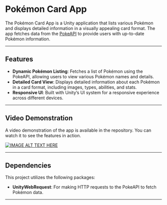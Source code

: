 # Pokémon Card App

The Pokémon Card App is a Unity application that lists various Pokémon and displays detailed information in a visually appealing card format. The app fetches data from the [PokeAPI](https://pokeapi.co/) to provide users with up-to-date Pokémon information.

---

## Features

- **Dynamic Pokémon Listing**: Fetches a list of Pokémon using the PokeAPI, allowing users to view various Pokémon names and details.
- **Detailed Card View**: Displays detailed information about each Pokémon in a card format, including images, types, abilities, and stats.
- **Responsive UI**: Built with Unity’s UI system for a responsive experience across different devices.

---

## Video Demonstration

A video demonstration of the app is available in the repository. You can watch it to see the features in action.

[![IMAGE ALT TEXT HERE](https://img.youtube.com/vi/h4uTsgKgUhc/0.jpg)](https://www.youtube.com/watch?v=h4uTsgKgUhc)

---

## Dependencies

This project utilizes the following packages:

- **UnityWebRequest**: For making HTTP requests to the PokeAPI to fetch Pokémon data.
---
